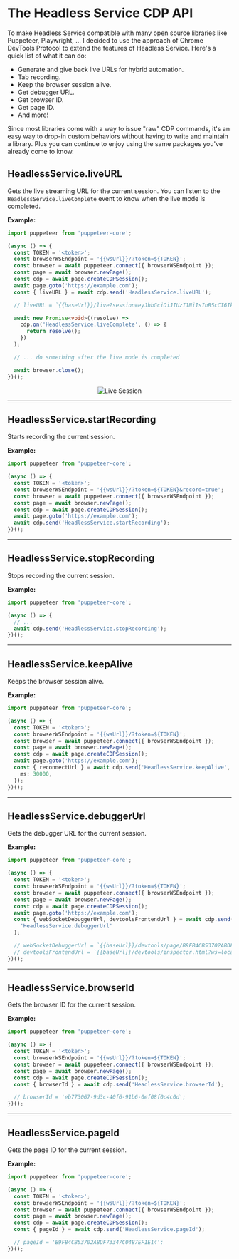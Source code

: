 # The Headless Service CDP API

To make Headless Service compatible with many open source libraries like Puppeteer, Playwright, ...
I decided to use the approach of Chrome DevTools Protocol to extend the features of Headless Service.
Here's a quick list of what it can do:

- Generate and give back live URLs for hybrid automation.
- Tab recording.
- Keep the browser session alive.
- Get debugger URL.
- Get browser ID.
- Get page ID.
- And more!

Since most libraries come with a way to issue "raw" CDP commands, it's an
easy way to drop-in custom behaviors without having to write and maintain a
library. Plus you can continue to enjoy using the same packages you've
already come to know.

## HeadlessService.liveURL

Gets the live streaming URL for the current session. You can listen to the `HeadlessService.liveComplete` event to know when the live mode is completed.

**Example:**

```typescript
import puppeteer from 'puppeteer-core';

(async () => {
  const TOKEN = '<token>';
  const browserWSEndpoint = '{{wsUrl}}/?token=${TOKEN}';
  const browser = await puppeteer.connect({ browserWSEndpoint });
  const page = await browser.newPage();
  const cdp = await page.createCDPSession();
  await page.goto('https://example.com');
  const { liveURL } = await cdp.send('HeadlessService.liveURL');

  // liveURL = `{{baseUrl}}/live?session=eyJhbGciOiJIUzI1NiIsInR5cCI6IkpXVCJ9.eyJicm93c2VySWQiOiJlYjdlMzA2Ny05ZDNjLTQwZjYtOTFiNi0wZWYwOGYwYzRjMGQiLCJpYXQiOjE3NjAwOTYwMjgsImF1ZCI6WyJodHRwOi8vbG9jYWxob3N0OjMwMDAvbGl2ZSJdLCJpc3MiOiJsb2NhbGhvc3QifQ.7w7QRBEqGxcJR1aPBuFzGj5XU1UcohUT7FhRij_B6Vc`;

  await new Promise<void>((resolve) =>
    cdp.on('HeadlessService.liveComplete', () => {
      return resolve();
    })
  );

  // ... do something after the live mode is completed

  await browser.close();
})();
```

<p align="center">
    <img src="images/live-session.png" alt="Live Session">
</p>

---

## HeadlessService.startRecording

Starts recording the current session.

**Example:**

```typescript
import puppeteer from 'puppeteer-core';

(async () => {
  const TOKEN = '<token>';
  const browserWSEndpoint = '{{wsUrl}}/?token=${TOKEN}&record=true';
  const browser = await puppeteer.connect({ browserWSEndpoint });
  const page = await browser.newPage();
  const cdp = await page.createCDPSession();
  await page.goto('https://example.com');
  await cdp.send('HeadlessService.startRecording');
})();
```

---

## HeadlessService.stopRecording

Stops recording the current session.

**Example:**

```typescript
import puppeteer from 'puppeteer-core';

(async () => {
  // ...
  await cdp.send('HeadlessService.stopRecording');
})();
```

---

## HeadlessService.keepAlive

Keeps the browser session alive.

**Example:**

```typescript
import puppeteer from 'puppeteer-core';

(async () => {
  const TOKEN = '<token>';
  const browserWSEndpoint = '{{wsUrl}}/?token=${TOKEN}';
  const browser = await puppeteer.connect({ browserWSEndpoint });
  const page = await browser.newPage();
  const cdp = await page.createCDPSession();
  await page.goto('https://example.com');
  const { reconnectUrl } = await cdp.send('HeadlessService.keepAlive', {
    ms: 30000,
  });
})();
```

---

## HeadlessService.debuggerUrl

Gets the debugger URL for the current session.

**Example:**

```typescript
import puppeteer from 'puppeteer-core';

(async () => {
  const TOKEN = '<token>';
  const browserWSEndpoint = '{{wsUrl}}/?token=${TOKEN}';
  const browser = await puppeteer.connect({ browserWSEndpoint });
  const page = await browser.newPage();
  const cdp = await page.createCDPSession();
  await page.goto('https://example.com');
  const { webSocketDebuggerUrl, devtoolsFrontendUrl } = await cdp.send(
    'HeadlessService.debuggerUrl'
  );

  // webSocketDebuggerUrl = `{{baseUrl}}/devtools/page/B9FB4CB53702ABDF73347C04B7EF1E14?token=${TOKEN}`;
  // devtoolsFrontendUrl = `{{baseUrl}}/devtools/inspector.html?ws=localhost%3A3000%2Fdevtools%2Fpage%2FB9FB4CB53702ABDF73347C04B7EF1E14?token=${TOKEN}`;
})();
```

---

## HeadlessService.browserId

Gets the browser ID for the current session.

**Example:**

```typescript
import puppeteer from 'puppeteer-core';

(async () => {
  const TOKEN = '<token>';
  const browserWSEndpoint = '{{wsUrl}}/?token=${TOKEN}';
  const browser = await puppeteer.connect({ browserWSEndpoint });
  const page = await browser.newPage();
  const cdp = await page.createCDPSession();
  const { browserId } = await cdp.send('HeadlessService.browserId');

  // browserId = 'eb773067-9d3c-40f6-91b6-0ef08f0c4c0d';
})();
```

---

## HeadlessService.pageId

Gets the page ID for the current session.

**Example:**

```typescript
import puppeteer from 'puppeteer-core';

(async () => {
  const TOKEN = '<token>';
  const browserWSEndpoint = '{{wsUrl}}/?token=${TOKEN}';
  const browser = await puppeteer.connect({ browserWSEndpoint });
  const page = await browser.newPage();
  const cdp = await page.createCDPSession();
  const { pageId } = await cdp.send('HeadlessService.pageId');

  // pageId = 'B9FB4CB53702ABDF73347C04B7EF1E14';
})();
```